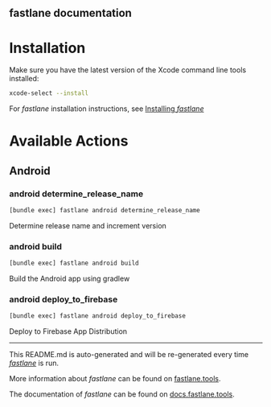fastlane documentation
----

# Installation

Make sure you have the latest version of the Xcode command line tools installed:

```sh
xcode-select --install
```

For _fastlane_ installation instructions, see [Installing _fastlane_](https://docs.fastlane.tools/#installing-fastlane)

# Available Actions

## Android

### android determine_release_name

```sh
[bundle exec] fastlane android determine_release_name
```

Determine release name and increment version

### android build

```sh
[bundle exec] fastlane android build
```

Build the Android app using gradlew

### android deploy_to_firebase

```sh
[bundle exec] fastlane android deploy_to_firebase
```

Deploy to Firebase App Distribution

----

This README.md is auto-generated and will be re-generated every time [_fastlane_](https://fastlane.tools) is run.

More information about _fastlane_ can be found on [fastlane.tools](https://fastlane.tools).

The documentation of _fastlane_ can be found on [docs.fastlane.tools](https://docs.fastlane.tools).
